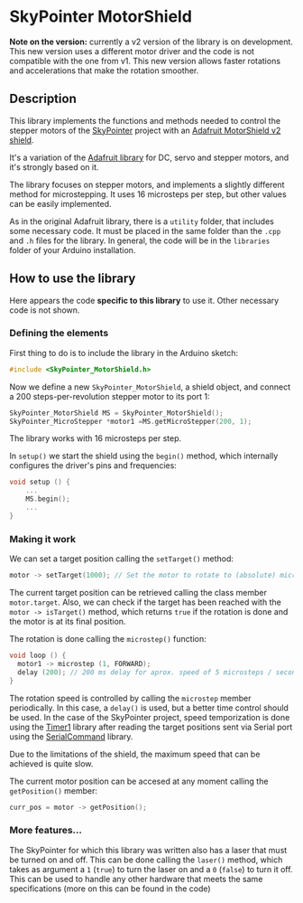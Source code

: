 # SkyPointer MotorShield

**Note on the version:** currently a v2 version of the library is on development. This new version uses a different motor driver and the code is not compatible with the one from v1. This new version allows faster rotations and accelerations that make the rotation smoother.


## Description
This library implements the functions and methods needed to control the stepper motors of the [SkyPointer](https://github.com/juanmb/skypointer) project with an [Adafruit MotorShield v2 shield](https://www.adafruit.com/products/1438).

It's a variation of the [Adafruit library](https://github.com/adafruit/Adafruit_Motor_Shield_V2_Library) for DC, servo and stepper motors, and it's strongly based on it.

The library focuses on stepper motors, and implements a slightly different method for microstepping. It uses 16 microsteps per step, but other values can be easily implemented.

As in the original Adafruit library, there is a `utility` folder, that includes some necessary code. It must be placed in the same folder than the `.cpp` and `.h` files for the library. In general, the code will be in the ```libraries``` folder of your Arduino installation.




## How to use the library
Here appears the code **specific to this library** to use it. Other necessary code is not shown.

### Defining the elements

First thing to do is to include the library in the Arduino sketch:
```C++
#include <SkyPointer_MotorShield.h>
```

Now we define a new `SkyPointer_MotorShield`, a shield object, and connect a 200 steps-per-revolution stepper motor to its port 1:
```C++
SkyPointer_MotorShield MS = SkyPointer_MotorShield();
SkyPointer_MicroStepper *motor1 =MS.getMicroStepper(200, 1);
```

The library works with 16 microsteps per step.

In ```setup()``` we start the shield using the `begin()` method, which internally configures the driver's pins and frequencies:

```C++
void setup () {
	...
	MS.begin();
	...
}
```


### Making it work

We can set a target position calling the `setTarget()` method:

```C++
motor -> setTarget(1000); // Set the motor to rotate to (absolute) microstep 1000
```

The current target position can be retrieved calling the class member `motor.target`. Also, we can check if the target has been reached with the `motor -> isTarget()` method, which returns `true` if the rotation is done and the motor is at its final position.

The rotation is done calling the ```microstep()``` function:
```C++
void loop () {
  motor1 -> microstep (1, FORWARD);
  delay (200); // 200 ms delay for aprox. speed of 5 microsteps / second
}
```

The rotation speed is controlled by calling the `microstep` member periodically. In this case, a ```delay()``` is used, but a better time control should be used. In the case of the SkyPointer project, speed temporization is done using the [Timer1](http://playground.arduino.cc/Code/Timer1) library after reading the target positions sent via Serial port using the [SerialCommand](https://github.com/scogswell/ArduinoSerialCommand) library.

Due to the limitations of the shield, the maximum speed that can be achieved is quite slow.

The current motor position can be accesed at any moment calling the `getPosition()` member:

```C++
curr_pos = motor -> getPosition();
```

### More features...

The SkyPointer for which this library was written also has a laser that must be turned on and off. This can be done calling the `laser()` method, which takes as argument a `1` (`true`) to turn the laser on and a `0` (`false`) to turn it off. This can be used to handle any other hardware that meets the same specifications (more on this can be found in the code)
